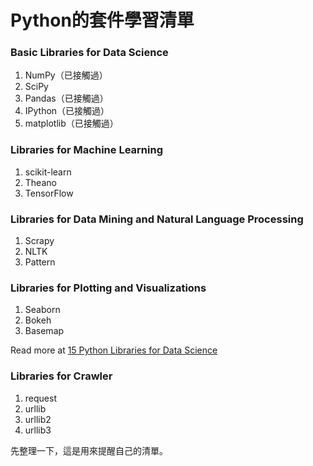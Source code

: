 # Python的套件學習清單

### Basic Libraries for Data Science


1. NumPy（已接觸過）
2. SciPy
3. Pandas（已接觸過）
4. IPython（已接觸過）
5. matplotlib（已接觸過）

### Libraries for Machine Learning

1. scikit-learn
2. Theano
3. TensorFlow

### Libraries for Data Mining and Natural Language Processing

1. Scrapy
2. NLTK
3. Pattern


### Libraries for Plotting and Visualizations
1. Seaborn
2. Bokeh
3. Basemap

Read more at [15 Python Libraries for Data Science](http://www.business2community.com/brandviews/upwork/15-python-libraries-data-science-01584664#e9j5SG7c8VMR2Eku.99)


### Libraries for Crawler
1. request
2. urllib
3. urllib2
4. urllib3

先整理一下，這是用來提醒自己的清單。